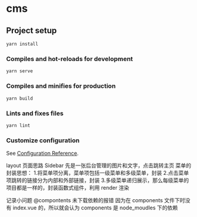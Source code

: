 # cms

## Project setup

```
yarn install
```

### Compiles and hot-reloads for development

```
yarn serve
```

### Compiles and minifies for production

```
yarn build
```

### Lints and fixes files

```
yarn lint
```

### Customize configuration

See [Configuration Reference](https://cli.vuejs.org/config/).

layout 页面思路
Sidebar 先是一张后台管理的图片和文字，点击跳转主页
菜单的封装思想： 1.将菜单项分离，菜单项包括一级菜单和多级菜单，封装 2.点击菜单项跳转的链接分为内部和外部链接，封装 3.多级菜单递归展示，那么每级菜单的项目都是一样的，封装函数式组件，利用 render 渲染

记录小问题
@compontents 未下载依赖的报错 因为在 components 文件下时没有 index.vue 的，所以就会认为 components 是 node_moudles 下的依赖
